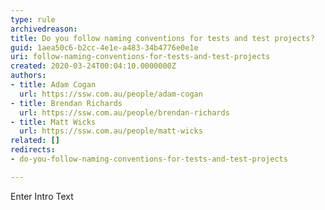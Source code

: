 ```yaml
---
type: rule
archivedreason: 
title: Do you follow naming conventions for tests and test projects?
guid: 1aea50c6-b2cc-4e1e-a483-34b4776e0e1e
uri: follow-naming-conventions-for-tests-and-test-projects
created: 2020-03-24T00:04:10.0000000Z
authors:
- title: Adam Cogan
  url: https://ssw.com.au/people/adam-cogan
- title: Brendan Richards
  url: https://ssw.com.au/people/brendan-richards
- title: Matt Wicks
  url: https://ssw.com.au/people/matt-wicks
related: []
redirects:
- do-you-follow-naming-conventions-for-tests-and-test-projects

---
```



Enter Intro Text
<br><excerpt class='endintro'></excerpt><br>



